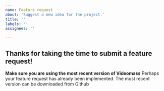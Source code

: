 ```yaml
---
name: Feature request
about: 'Suggest a new idea for the project.'
title: ''
labels: ''
assignees: ''

---
```


## Thanks for taking the time to submit a feature request!

**Make sure you are using the most recent version of Videomass**
Perhaps your feature request has already been implemented. The most recent version can be downloaded from Github

